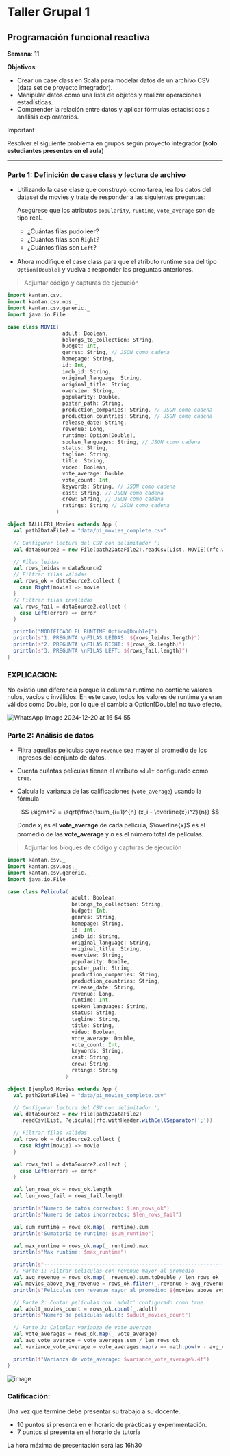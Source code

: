 # Taller Grupal  1
## Programación funcional reactiva

**Semana**: 11

**Objetivos**:

- Crear un case class en Scala para modelar datos de un archivo CSV (data set de proyecto integrador).
- Manipular datos como una lista de objetos y realizar operaciones estadísticas.
- Comprender la relación entre datos y aplicar fórmulas estadísticas a análisis exploratorios.

> [!IMPORTANT]
> Resolver el siguiente problema en grupos según proyecto integrador (**solo estudiantes presentes en el aula**)

***



### Parte 1: Definición de case class y lectura de archivo

- Utilizando la case clase que construyó, como tarea, lea los datos del dataset de movies y trate de responder a las siguientes preguntas:

  Asegúrese que los atributos `popularity`, `runtime`, `vote_average` son de tipo real.

  - ¿Cuántas ﬁlas pudo leer?
  - ¿Cuántos ﬁlas son `Right`?
  - ¿Cuántos ﬁlas son `Left`?

- Ahora modiﬁque el case class para que el atributo runtime sea del tipo
`Option[Double]` y vuelva a responder las preguntas anteriores.


> Adjuntar código y capturas de ejecución
```Scala
import kantan.csv._
import kantan.csv.ops._
import kantan.csv.generic._
import java.io.File

case class MOVIE(
                  adult: Boolean,
                  belongs_to_collection: String,
                  budget: Int,
                  genres: String, // JSON como cadena
                  homepage: String,
                  id: Int,
                  imdb_id: String,
                  original_language: String,
                  original_title: String,
                  overview: String,
                  popularity: Double,
                  poster_path: String,
                  production_companies: String, // JSON como cadena
                  production_countries: String, // JSON como cadena
                  release_date: String,
                  revenue: Long,
                  runtime: Option[Double],
                  spoken_languages: String, // JSON como cadena
                  status: String,
                  tagline: String,
                  title: String,
                  video: Boolean,
                  vote_average: Double,
                  vote_count: Int,
                  keywords: String, // JSON como cadena
                  cast: String, // JSON como cadena
                  crew: String, // JSON como cadena
                  ratings: String // JSON como cadena
                )

object TALLLER1_Movies extends App {
  val path2DataFile2 = "data/pi_movies_complete.csv"

  // Configurar lectura del CSV con delimitador ';'
  val dataSource2 = new File(path2DataFile2).readCsv[List, MOVIE](rfc.withHeader.withCellSeparator(';'))

  // Filas leídas
  val rows_leidas = dataSource2
  // Filtrar filas válidas
  val rows_ok = dataSource2.collect {
    case Right(movie) => movie
  }
  // Filtrar filas inválidas
  val rows_fail = dataSource2.collect {
    case Left(error) => error
  }

  println("MODIFICADO EL RUNTIME Option[Double]")
  println(s"1. PREGUNTA \nFILAS LEÍDAS: ${rows_leidas.length}")
  println(s"2. PREGUNTA \nFILAS RIGHT: ${rows_ok.length}")
  println(s"3. PREGUNTA \nFILAS LEFT: ${rows_fail.length}")
}
```
### EXPLICACION:
No existió una diferencia porque la columna runtime no contiene valores nulos, vacíos o inválidos. En este caso, todos los valores de runtime ya eran válidos como Double, por lo que el cambio a Option[Double] no tuvo efecto.

![WhatsApp Image 2024-12-20 at 16 54 55](https://github.com/user-attachments/assets/4b5e1e41-12d6-4393-9e0a-9a987e273c37)


### Parte 2: Análisis de datos

- Filtra aquellas películas cuyo `revenue` sea mayor al promedio de los ingresos del conjunto de datos.
- Cuenta cuántas películas tienen el atributo `adult` configurado como `true`.
- Calcula la varianza de las calificaciones (`vote_average`) usando la fórmula

  $$
  \sigma^2 = \sqrt{\frac{\sum_{i=1}^{n} (x_i - \overline{x})^2}{n}}
  $$

  Donde $x_i$ es el **vote_average** de cada película, $\overline{x}$ es el promedio de las **vote_average** y $n$ es el número total de películas.

> Adjuntar los bloques de código y capturas de ejecución

```Scala
import kantan.csv._
import kantan.csv.ops._
import kantan.csv.generic._
import java.io.File

case class Pelicula(
                     adult: Boolean,
                     belongs_to_collection: String,
                     budget: Int,
                     genres: String,
                     homepage: String,
                     id: Int,
                     imdb_id: String,
                     original_language: String,
                     original_title: String,
                     overview: String,
                     popularity: Double,
                     poster_path: String,
                     production_companies: String,
                     production_countries: String,
                     release_date: String,
                     revenue: Long,
                     runtime: Int,
                     spoken_languages: String,
                     status: String,
                     tagline: String,
                     title: String,
                     video: Boolean,
                     vote_average: Double,
                     vote_count: Int,
                     keywords: String,
                     cast: String,
                     crew: String,
                     ratings: String
                   )

object Ejemplo6_Movies extends App {
  val path2DataFile2 = "data/pi_movies_complete.csv"

  // Configurar lectura del CSV con delimitador ';'
  val dataSource2 = new File(path2DataFile2)
    .readCsv[List, Pelicula](rfc.withHeader.withCellSeparator(';'))

  // Filtrar filas válidas
  val rows_ok = dataSource2.collect {
    case Right(movie) => movie
  }

  val rows_fail = dataSource2.collect {
    case Left(error) => error
  }

  val len_rows_ok = rows_ok.length
  val len_rows_fail = rows_fail.length

  println(s"Numero de datos correctos: $len_rows_ok")
  println(s"Numero de datos incorrectos: $len_rows_fail")

  val sum_runtime = rows_ok.map(_.runtime).sum
  println(s"Sumatoria de runtime: $sum_runtime")

  val max_runtime = rows_ok.map(_.runtime).max
  println(s"Max runtime: $max_runtime")

  println(s"-------------------------------------------------------------------------------------------------------------")
  // Parte 1: Filtrar películas con revenue mayor al promedio
  val avg_revenue = rows_ok.map(_.revenue).sum.toDouble / len_rows_ok
  val movies_above_avg_revenue = rows_ok.filter(_.revenue > avg_revenue)
  println(s"Películas con revenue mayor al promedio: ${movies_above_avg_revenue.length}")

  // Parte 2: Contar películas con 'adult' configurado como true
  val adult_movies_count = rows_ok.count(_.adult)
  println(s"Número de películas adult: $adult_movies_count")

  // Parte 3: Calcular varianza de vote_average
  val vote_averages = rows_ok.map(_.vote_average)
  val avg_vote_average = vote_averages.sum / len_rows_ok
  val variance_vote_average = vote_averages.map(v => math.pow(v - avg_vote_average, 2)).sum / (len_rows_ok - 1)

  println(f"Varianza de vote_average: $variance_vote_average%.4f")
}
```
![image](https://github.com/user-attachments/assets/327bedc6-81ec-48da-9789-7a4c0d2b0269)

### Calificación:

Una vez que termine debe presentar su trabajo a su docente.

- 10 puntos si presenta en el horario de prácticas y experimentación.
- 7 puntos si presenta en el horario de tutoría

La hora máxima de presentación será las 16h30
